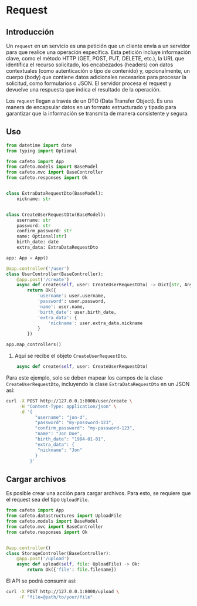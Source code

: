 # Request

## Introducción

Un `request` en un servicio es una petición que un cliente envía a un servidor para que realice una operación específica. Esta petición incluye información clave, como el método HTTP (GET, POST, PUT, DELETE, etc.), la URL que identifica el recurso solicitado, los encabezados (headers) con datos contextuales (como autenticación o tipo de contenido) y, opcionalmente, un cuerpo (body) que contiene datos adicionales necesarios para procesar la solicitud, como formularios o JSON. El servidor procesa el request y devuelve una respuesta que indica el resultado de la operación.

Los `request` llegan a través de un DTO (Data Transfer Object). Es una manera de encapsular datos en un formato estructurado y tipado para garantizar que la información se transmita de manera consistente y segura.

## Uso

```python
from datetime import date
from typing import Optional

from cafeto import App
from cafeto.models import BaseModel
from cafeto.mvc import BaseController
from cafeto.responses import Ok


class ExtraDataRequestDto(BaseModel):
    nickname: str


class CreateUserRequestDto(BaseModel):
    username: str
    password: str
    confirm_password: str
    name: Optional[str]
    birth_date: date
    extra_data: ExtraDataRequestDto

app: App = App()

@app.controller('/user')
class UserController(BaseController):
    @app.post('/create')
    async def create(self, user: CreateUserRequestDto) -> Dict[str, Any]: #(1)
        return Ok({
            'username': user.username,
            'password': user.password,
            'name': user.name,
            'birth_date': user.birth_date,
            'extra_data': {
                'nickname': user.extra_data.nickname
            }
        })

app.map_controllers()
```

1. Aquí se recibe el objeto `CreateUserRequestDto`.
```python
    async def create(self, user: CreateUserRequestDto)
```

Para este ejemplo, solo se deben mapear los campos de la clase `CreateUserRequestDto`, incluyendo la clase `ExtraDataRequestDto` en un JSON así:

```sh
curl -X POST http://127.0.0.1:8000/user/create \
     -H "Content-Type: application/json" \
     -d '{
           "username": "jon-d",
           "password": "my-password-123",
           "confirm_password": "my-password-123",
           "name": "Jon Doe",
           "birth_date": "1984-01-01",
           "extra_data": {
            "nickname": "Jon"
           }
         }'
```

## Cargar archivos

Es posible crear una acción para cargar archivos. Para esto, se requiere que el request sea del tipo `UploadFile`.

```python
from cafeto import App
from cafeto.datastructures import UploadFile
from cafeto.models import BaseModel
from cafeto.mvc import BaseController
from cafeto.responses import Ok


@app.controller()
class StorageController(BaseController):
    @app.post('/upload')
    async def upload(self, file: UploadFile) -> Ok:
        return Ok({'file': file.filename})
```

El API se podrá consumir así:

```sh
curl -X POST http://127.0.0.1:8000/upload \
     -F "file=@path/to/your/file"
```
